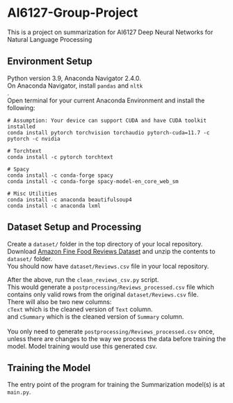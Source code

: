# AI6127-Group-Project
This is a project on summarization for AI6127 Deep Neural Networks for Natural Language Processing

## Environment Setup
Python version 3.9, Anaconda Navigator 2.4.0.<br>
On Anaconda Navigator, install ```pandas``` and ```nltk```<br>.
<br>
Open terminal for your current Anaconda Environment and install the following:
```
# Assumption: Your device can support CUDA and have CUDA toolkit installed
conda install pytorch torchvision torchaudio pytorch-cuda=11.7 -c pytorch -c nvidia

# Torchtext
conda install -c pytorch torchtext

# Spacy
conda install -c conda-forge spacy
conda install -c conda-forge spacy-model-en_core_web_sm

# Misc Utilities
conda install -c anaconda beautifulsoup4
conda install -c anaconda lxml
```

## Dataset Setup and Processing
Create a ```dataset/``` folder in the top directory of your local repository.<br>
Download [Amazon Fine Food Reviews Dataset](https://www.kaggle.com/datasets/snap/amazon-fine-food-reviews) and unzip the contents to ```dataset/``` folder.<br>
You should now have ```dataset/Reviews.csv``` file in your local repository.<br>

After the above, run the ```clean_reviews_csv.py``` script.<br>
This would generate a ```postprocessing/Reviews_processed.csv``` file which contains only valid rows from the original ```dataset/Reviews.csv``` file.<br>
There will also be two new columns:<br>
```cText``` which is the cleaned version of ```Text``` column.<br>
and ```cSummary``` which is the cleaned version of ```Summary``` column.<br>
<br>
You only need to generate ```postprocessing/Reviews_processed.csv``` once, unless there are changes to the way we process the data before training the model.
Model training would use this generated csv.

## Training the Model
The entry point of the program for training the Summarization model(s) is at ```main.py```.
